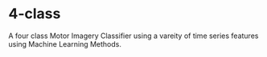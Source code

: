# 4-class
A four class Motor Imagery Classifier using a vareity of time series features using Machine Learning Methods.

